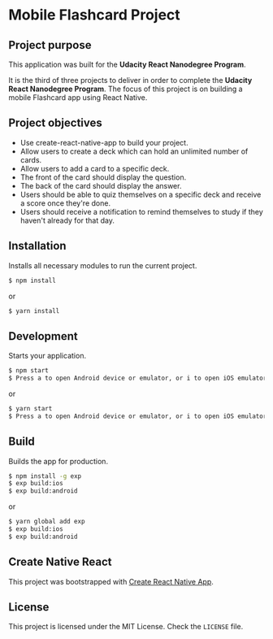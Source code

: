 # Mobile Flashcard Project

## Project purpose
This application was built for the **Udacity React Nanodegree Program**.

It is the third of three projects to deliver in order to complete the **Udacity React Nanodegree Program**.
The focus of this project is on building a mobile Flashcard app using React Native.

## Project objectives
* Use create-react-native-app to build your project.
* Allow users to create a deck which can hold an unlimited number of cards.
* Allow users to add a card to a specific deck.
* The front of the card should display the question.
* The back of the card should display the answer.
* Users should be able to quiz themselves on a specific deck and receive a score once they're done.
* Users should receive a notification to remind themselves to study if they haven't already for that day.

## Installation

Installs all necessary modules to run the current project.

```bash
$ npm install
```
or
```bash
$ yarn install
```

## Development

Starts your application.

```bash
$ npm start
$ Press a to open Android device or emulator, or i to open iOS emulator
```
or
```bash
$ yarn start
$ Press a to open Android device or emulator, or i to open iOS emulator
```

## Build

Builds the app for production.

```bash
$ npm install -g exp
$ exp build:ios
$ exp build:android
```
or
```bash
$ yarn global add exp
$ exp build:ios
$ exp build:android
```

## Create Native React

This project was bootstrapped with [Create React Native App](https://github.com/react-community/create-react-native-app).

## License

This project is licensed under the MIT License. Check the `LICENSE` file.
